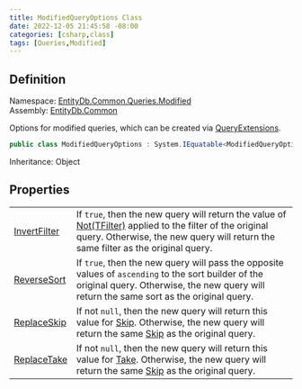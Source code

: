 ```yaml
---
title: ModifiedQueryOptions Class
date: 2022-12-05 21:45:58 -08:00
categories: [csharp,class]
tags: [Queries,Modified]
---
```


## Definition
Namespace: <a href='/posts/csharp.namespace.entitydb.common.queries.modified/'>EntityDb.Common.Queries.Modified</a><br />
Assembly: <a href='/posts/csharp.assembly.entitydb.common/'>EntityDb.Common</a><br />

Options for modified queries, which can be created via <a href='/posts/csharp.class.entitydb.common.extensions.queryextensions/'>QueryExtensions</a>.

```cs
public class ModifiedQueryOptions : System.IEquatable<ModifiedQueryOptions>
```
Inheritance: Object
## Properties
<table><tr><td><!--/posts/csharp.notimplemented.entitydb.common.queries.modified.modifiedqueryoptions.invertfilter/--><a href='#'>InvertFilter</a></td><td>
If <code class='language-plaintext highlighter-rouge'>true</code>, then the new query will return the value of <!--/posts/csharp.notimplemented.entitydb.abstractions.queries.filterbuilders.ifilterbuilder-1.not/--><a href='#'>Not(TFilter)</a>
applied to the filter of the original query. Otherwise, the new query will return the same filter as the original
query.
</td></tr><tr><td><!--/posts/csharp.notimplemented.entitydb.common.queries.modified.modifiedqueryoptions.reversesort/--><a href='#'>ReverseSort</a></td><td>
If <code class='language-plaintext highlighter-rouge'>true</code>, then the new query will pass the opposite values of <code class='language-plaintext highlighter-rouge'>ascending</code> to the sort builder of the
original query. Otherwise, the new query will return the same sort as the original query.
</td></tr><tr><td><!--/posts/csharp.notimplemented.entitydb.common.queries.modified.modifiedqueryoptions.replaceskip/--><a href='#'>ReplaceSkip</a></td><td>
If not <code class='language-plaintext highlighter-rouge'>null</code>, then the new query will return this value for <!--/posts/csharp.notimplemented.entitydb.abstractions.queries.iquery.skip/--><a href='#'>Skip</a>. Otherwise, the new
query will return the same <!--/posts/csharp.notimplemented.entitydb.abstractions.queries.iquery.skip/--><a href='#'>Skip</a> as the original query.
</td></tr><tr><td><!--/posts/csharp.notimplemented.entitydb.common.queries.modified.modifiedqueryoptions.replacetake/--><a href='#'>ReplaceTake</a></td><td>
If not <code class='language-plaintext highlighter-rouge'>null</code>, then the new query will return this value for <!--/posts/csharp.notimplemented.entitydb.abstractions.queries.iquery.take/--><a href='#'>Take</a>. Otherwise, the new
query will return the same <!--/posts/csharp.notimplemented.entitydb.abstractions.queries.iquery.skip/--><a href='#'>Skip</a> as the original query.
</td></tr></table>
